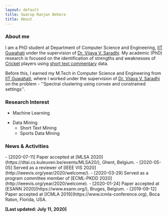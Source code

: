 ```yaml
---
layout: default
title: Swarup Ranjan Behera
title: About
---
```


<p><h3>About me</h3></p>

I am a PhD student at Department of Computer Science and Engineering, [IIT Guwahati](https://www.iitg.ac.in/) under the supervision of [Dr. Vijaya V. Saradhi](https://www.iitg.ac.in/saradhi/personal.html). My academic (PhD) research is focused on the identification of strengths and weaknesses of [Cricket](https://en.wikipedia.org/wiki/Cricket) players using [short text commentary](https://www.espncricinfo.com/story/_/id/21842785/siddhartha-vaidyanathan-online-cricket-text-commentary-pioneer-robert-elz) data. 

Before this, I earned my M.Tech in Computer Science and Engineering from [IIT Guwahati](https://www.iitg.ac.in/), where I worked under the supervision of [Dr. Vijaya V. Saradhi](https://www.iitg.ac.in/saradhi/personal.html) on the problem - ''Spectral clustering using convex and constrained settings''.

<p><h3>Research Interest</h3></p>

* Machine Learning
+ Data Mining
  - Short Text Mining
  - Sports Data Mining

<p><h3>News & Activities</h3></p>
- [2020-07-11]  Paper accepted at [MLSA 2020](https://dtai.cs.kuleuven.be/events/MLSA20/), Ghent, Belgium.
- [2020-05-05]  Served as a reviewer of [IEEE VIS 2020](http://ieeevis.org/year/2020/welcome/).
- [2020-03-29]  Served as a program committee member of [ECML-PKDD 2020](http://ieeevis.org/year/2020/welcome).
- [2020-01-24]  Paper accepted at [ESANN 2020](https://www.esann.org/), Bruges, Belgium.
- [2019-09-12]  Paper accepted at [ICMLA 2019](https://www.icmla-conference.org), Boca Raton, Florida, USA.

**[Last updated: July 11, 2020]**
